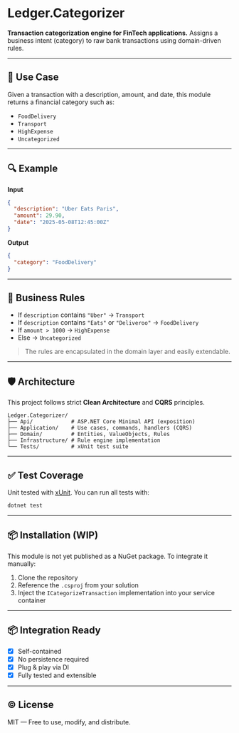 ﻿# Ledger.Categorizer

**Transaction categorization engine for FinTech applications.**
Assigns a business intent (category) to raw bank transactions using domain-driven rules.

---

## 🚀 Use Case

Given a transaction with a description, amount, and date, this module returns a financial category such as:

* `FoodDelivery`
* `Transport`
* `HighExpense`
* `Uncategorized`

---

## 🔍 Example

**Input**

```json
{
  "description": "Uber Eats Paris",
  "amount": 29.90,
  "date": "2025-05-08T12:45:00Z"
}
```

**Output**

```json
{
  "category": "FoodDelivery"
}
```

---

## 🧠 Business Rules

* If `description` contains `"Uber"` → `Transport`
* If `description` contains `"Eats"` or `"Deliveroo"` → `FoodDelivery`
* If `amount > 1000` → `HighExpense`
* Else → `Uncategorized`

> The rules are encapsulated in the domain layer and easily extendable.

---

## 🛡 Architecture

This project follows strict **Clean Architecture** and **CQRS** principles.

```
Ledger.Categorizer/
├── Api/            # ASP.NET Core Minimal API (exposition)
├── Application/    # Use cases, commands, handlers (CQRS)
├── Domain/         # Entities, ValueObjects, Rules
├── Infrastructure/ # Rule engine implementation
└── Tests/          # xUnit test suite
```

---

## ✅ Test Coverage

Unit tested with [xUnit](https://xunit.net/).
You can run all tests with:

```bash
dotnet test
```

---

## 📦 Installation (WIP)

This module is not yet published as a NuGet package.
To integrate it manually:

1. Clone the repository
2. Reference the `.csproj` from your solution
3. Inject the `ICategorizeTransaction` implementation into your service container

---

## 📦 Integration Ready

* [X] Self-contained
* [X] No persistence required
* [X] Plug & play via DI
* [X] Fully tested and extensible

---

## © License

MIT — Free to use, modify, and distribute.
